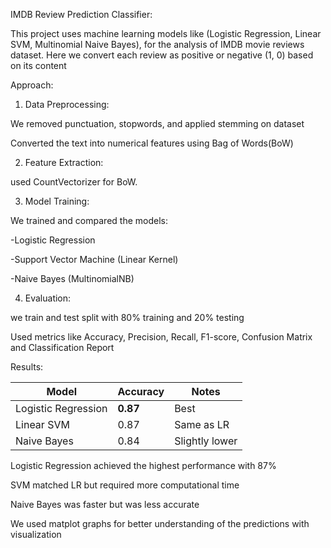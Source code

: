 IMDB Review Prediction Classifier:

This project uses machine learning models like (Logistic Regression, Linear SVM, Multinomial Naive Bayes), for the analysis of IMDB movie reviews dataset. Here we convert each review as positive or negative (1, 0) based on its content


Approach:

1) Data Preprocessing:

We removed punctuation, stopwords, and applied stemming on dataset

Converted the text into numerical features using Bag of Words(BoW)

2) Feature Extraction:

used CountVectorizer for BoW.

3) Model Training:

We trained and compared the models:

-Logistic Regression

-Support Vector Machine (Linear Kernel)

-Naive Bayes (MultinomialNB)

4) Evaluation:

we train and test split with 80% training and 20% testing

Used metrics like Accuracy, Precision, Recall, F1-score, Confusion Matrix and Classification Report


Results:

| Model               | Accuracy | Notes               |
| ------------------- | -------- | ------------------- |
| Logistic Regression | **0.87** | Best                |
| Linear SVM          | 0.87     | Same as LR          |
| Naive Bayes         | 0.84     | Slightly lower      |

Logistic Regression achieved the highest performance with 87%

SVM matched LR but required more computational time

Naive Bayes was faster but was less accurate

We used matplot graphs for better understanding of the predictions with visualization
